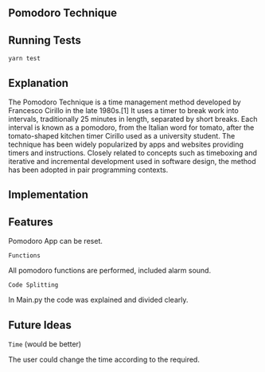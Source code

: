 ## Pomodoro Technique

## Running Tests

`yarn test`

## Explanation
The Pomodoro Technique is a time management method developed by Francesco Cirillo in the late 1980s.[1] It uses a timer to break work into intervals, traditionally 25 minutes in length, separated by short breaks. Each interval is known as a pomodoro, from the Italian word for tomato, after the tomato-shaped kitchen timer Cirillo used as a university student.
The technique has been widely popularized by apps and websites providing timers and instructions. Closely related to concepts such as timeboxing and iterative and incremental development used in software design, the method has been adopted in pair programming contexts.


## Implementation
## Features

Pomodoro App can be reset.

`Functions`

All pomodoro functions are performed, included alarm sound.

`Code Splitting`

In Main.py the code was explained and divided clearly.

## Future Ideas

`Time` (would be better)

The user could change the time according to the required.
